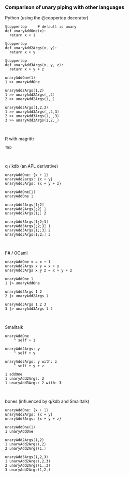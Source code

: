 ### Comparison of unary piping with other languages

Python (using the @coppertop decorator)

```
@coppertop     # default is unary
def unaryAddOne(x):
  return x + 1

@coppertop
def unaryAdd2Args(x, y):
  return x + y

@coppertop
def unaryAdd3Args(x, y, z):
  return x + y + z

unaryAddOne(1)
1 >> unaryAddOne

unaryAdd2Args(1,2)
1 >> unaryAdd2Args(_,2)
2 >> unaryAdd2Args(1,_)

unaryAdd3Args(1,2,3)
1 >> unaryAdd3Args(_,2,3)
2 >> unaryAdd3Args(1,_,3)
3 >> unaryAdd3Args(1,2,_)
```

<br>


R with magrittr

```
TBD
```

<br>


q / kdb (an APL derivative)

```
unaryAddOne: {x + 1}
unaryAdd2args: {x + y}
unaryAdd3Args: {x + y + z}

unaryAddOne[1]
unaryAddOne 1

unaryAdd2Args[1;2]
unaryAdd2Args[;2] 1
unaryAdd2Args[1;] 2

unaryAdd3Args[1;2;3]
unaryAdd3Args[;2;3] 1
unaryAdd3Args[1;;3] 2
unaryAdd3Args[1;2;] 3
```

<br>

F# / OCaml

```
unaryAddOne x = x + 1
unaryAdd2Args x y = x + y
unaryAdd3Args x y z = x + y + z

unaryAddOne 1
1 |> unaryAddOne

unaryAdd2Args 1 2
2 |> unaryAdd2Args 1

unaryAdd3Args 1 2 3
3 |> unaryAdd3Args 1 2
```

<br>


Smalltalk

```
unaryAddOne
    ^ self + 1

unaryAdd2Args: y
    ^ self + y

unaryAdd3Args: y with: z
    ^ self + y + z

1 addOne
1 unaryAdd2Args: 2
1 unaryAdd3Args: 2 with: 3
```

<br>


bones (influenced by q/kdb and Smalltalk)

```
unaryAddOne: {x + 1}
unaryAdd2Args: {x + y}
unaryAdd3Args: {x + y + z}

unaryAddOne(1)
1 unaryAddOne

unaryAdd2Args(1,2)
1 unaryAdd2Args(,2)
2 unaryAdd2Args(1,)

unaryAdd3Args(1,2,3)
1 unaryAdd2Args(,2,3)
2 unaryAdd2Args(1,,3)
3 unaryAdd2Args(1,2,)
```
